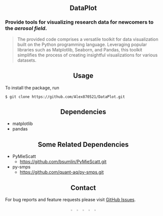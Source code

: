 ## <div align="center">DataPlot</div>

### Provide tools for visualizing research data for newcomers to the *aerosol field*.

> The provided code comprises a versatile toolkit for data 
> visualization built on the Python programming language. 
> Leveraging popular libraries such as Matplotlib, Seaborn, 
> and Pandas, this toolkit simplifies the process of creating 
> insightful visualizations for various datasets.


## <div align="center">Usage</div>

To install the package, run

    $ git clone https://github.com/Alex870521/DataPlot.git

## <div align="center">Dependencies</div>
* matplotlib
* pandas

## <div align="center">Some Related Dependencies</div>
* PyMieScatt
  - <https://github.com/bsumlin/PyMieScatt.git>
* py-smps
  - <https://github.com/quant-aq/py-smps.git>


## <div align="center">Contact</div>

For bug reports and feature requests please visit [GitHub Issues](https://github.com/Alex870521/DataPlot/issues).
<br>
<div align="center">
  <a href="https://github.com/Alex870521/DataPlot"><img src="https://github.com/Alex870521/assets/logo-social-github.png" width="3%" alt="Alex870521 GitHub"></a>
  <img src="https://github.com/Alex870521/assets/logo-transparent.png" width="3%">
  <a href="https://www.linkedin.com/in/Alex870521/"><img src="https://github.com/Alex870521/assets/logo-social-linkedin.png" width="3%" alt="Alex870521 LinkedIn"></a>
  <img src="https://github.com/Alex870521/assets/raw/main/social/logo-transparent.png" width="3%">
  <a href="https://www.youtube.com/@user-zc9nd2wn1i"><img src="https://github.com/Alex870521/assets/logo-social-youtube.png" width="3%" alt="Alex870521 YouTube"></a>
  </div>


